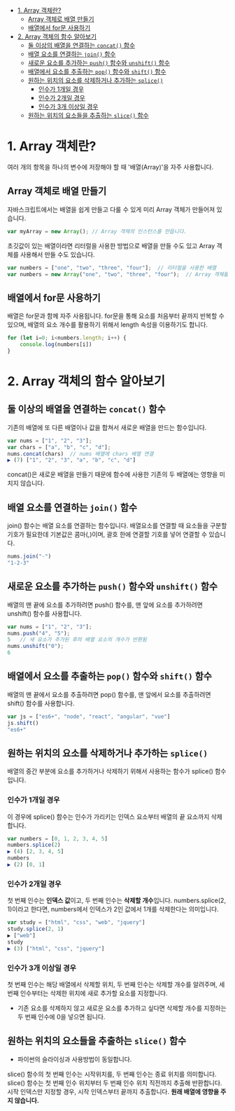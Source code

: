 - [1. Array 객체란?](#1-array-객체란)
  - [Array 객체로 배열 만들기](#array-객체로-배열-만들기)
  - [배열에서 for문 사용하기](#배열에서-for문-사용하기)
- [2. Array 객체의 함수 알아보기](#2-array-객체의-함수-알아보기)
  - [둘 이상의 배열을 연결하는 `concat()` 함수](#둘-이상의-배열을-연결하는-concat-함수)
  - [배열 요소를 연결하는 `join()` 함수](#배열-요소를-연결하는-join-함수)
  - [새로운 요소를 추가하는 `push()` 함수와 `unshift()` 함수](#새로운-요소를-추가하는-push-함수와-unshift-함수)
  - [배열에서 요소를 추출하는 `pop()` 함수와 `shift()` 함수](#배열에서-요소를-추출하는-pop-함수와-shift-함수)
  - [원하는 위치의 요소를 삭제하거나 추가하는 `splice()`](#원하는-위치의-요소를-삭제하거나-추가하는-splice)
    - [인수가 1개일 경우](#인수가-1개일-경우)
    - [인수가 2개일 경우](#인수가-2개일-경우)
    - [인수가 3개 이상일 경우](#인수가-3개-이상일-경우)
  - [원하는 위치의 요소들을 추출하는 `slice()` 함수](#원하는-위치의-요소들을-추출하는-slice-함수)

# 1. Array 객체란?

여러 개의 항목을 하나의 변수에 저장해야 할 때 '배열(Array)'을 자주 사용합니다.

## Array 객체로 배열 만들기

자바스크립트에서는 배열을 쉽게 만들고 다룰 수 있게 미리 Array 객체가 만들어져 있습니다.

```js
var myArray = new Array(); // Array 객체의 인스턴스를 만듭니다.
```

초깃값이 있는 배열이라면 리터럴을 사용한 방법으로 배열을 만들 수도 있고 Array 객체를 사용해서 만들 수도 있습니다.

```js
var numbers = ["one", "two", "three", "four"];  // 리터럴을 사용한 배열
var numbers = new Array("one", "two", "three", "four");  // Array 객체를 사용한 배열
```

## 배열에서 for문 사용하기

배열은 for문과 함께 자주 사용됩니다. for문을 통해 요소를 처음부터 끝까지 반복할 수 있으며, 배열의 요소 개수를 활용하기 위해서 length 속성을 이용하기도 합니다.

```js
for (let i=0; i<numbers.length; i++) {
    console.log(numbers[i])
}
```

# 2. Array 객체의 함수 알아보기

## 둘 이상의 배열을 연결하는 `concat()` 함수

기존의 배열에 또 다른 배열이나 값을 합쳐서 새로운 배열을 만드는 함수입니다.

```js
var nums = ["1", "2", "3"];
var chars = ["a", "b", "c", "d"];
nums.concat(chars)  // nums 배열에 chars 배열 연결
▶ (7) ["1", "2", "3", "a", "b", "c", "d"]
```

concat()은 새로운 배열을 만들기 때문에 함수에 사용한 기존의 두 배열에는 영향을 미치지 않습니다.

## 배열 요소를 연결하는 `join()` 함수

join() 함수는 배열 요소를 연결하는 함수입니다. 배열요소를 연결할 때 요소들을 구분할 기호가 필요한데 기본값은 콤마(,)이며, 괄호 한에 연결할 기호를 넣어 연결할 수 있습니다.

```js
nums.join("-")
"1-2-3"
```

## 새로운 요소를 추가하는 `push()` 함수와 `unshift()` 함수

배열의 맨 끝에 요소를 추가하려면 push() 함수를, 맨 앞에 요소를 추가하려면 unshift() 함수를 사용합니다.

```js
var nums = ["1", "2", "3"];
nums.push("4", "5");
5   // 새 요소가 추가된 후의 배열 요소의 개수가 반환됨
nums.unshift("0");
6
```

## 배열에서 요소를 추출하는 `pop()` 함수와 `shift()` 함수

배열의 맨 끝에서 요소를 추출하려면 pop() 함수를, 맨 앞에서 요소를 추출하려면 shift() 함수를 사용합니다.

```js
var js = ["es6+", "node", "react", "angular", "vue"]
js.shift()
"es6+"
```

## 원하는 위치의 요소를 삭제하거나 추가하는 `splice()`

배열의 중간 부분에 요소를 추가하거나 삭제하기 위해서 사용하는 함수가 splice() 함수입니다.

### 인수가 1개일 경우

이 경우에 splice() 함수는 인수가 가리키는 인덱스 요소부터 배열의 끝 요소까지 삭제합니다.

```js
var numbers = [0, 1, 2, 3, 4, 5]
numbers.splice(2)
▶ (4) [2, 3, 4, 5]
numbers
▶ (2) [0, 1]
```

### 인수가 2개일 경우

첫 번째 인수는 **인덱스 값**이고, 두 번째 인수는 **삭제할 개수**입니다.
numbers.splice(2, 1)이라고 한다면, numbers에서 인덱스가 2인 값에서 1개를 삭제한다는 의미입니다.

```js
var study = ["html", "css", "web", "jquery"]
study.splice(2, 1)
▶ ["web"]
study
▶ (3) ["html", "css", "jquery"]
```

### 인수가 3개 이상일 경우

첫 번째 인수는 해당 배열에서 삭제할 위치, 두 번째 인수는 삭제할 개수를 알려주며, 세 번째 인수부터는 삭제한 위치에 새로 추가할 요소를 지정합니다.

* 기존 요소를 삭제하지 않고 새로운 요소를 추가하고 싶다면 삭제할 개수를 지정하는 두 번째 인수에 0을 넣으면 됩니다.

## 원하는 위치의 요소들을 추출하는 `slice()` 함수

* 파이썬의 슬라이싱과 사용방법이 동일합니다.

slice() 함수의 첫 번째 인수는 시작위치를, 두 번째 인수는 종료 위치를 의미합니다. slice() 함수는 첫 번째 인수 위치부터 두 번째 인수 위치 직전까지 추출해 반환합니다. 시작 인덱스만 지정할 경우, 시작 인덱스부터 끝까지 추출합니다. **원래 배열에 영향을 주지 않습니다.**